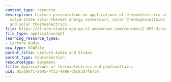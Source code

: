 ```yaml
---
content_type: resource
description: Lecture presentation on applications of thermoelectrics and photovoltaics,
  solid-state solar-thermal energy conversion, solar thermophovoltaics, solar thermophotonics,
  and solar thermoelectrics.
file: https://ol-ocw-studio-app-qa.s3.amazonaws.com/courses/2-997-direct-solar-thermal-to-electrical-energy-conversion-technologies-fall-2009/055b06f18b454f134e86dbc83d7f673e_MIT2_997F09_lec12.pdf
file_type: application/pdf
learning_resource_types:
- Lecture Audio
ocw_type: OCWFile
parent_title: Lecture Audio and Slides
parent_type: CourseSection
resourcetype: Document
title: Applications of thermoelectrics and photovoltaics
uid: 055b06f1-8b45-4f13-4e86-dbc83d7f673e
---
```

